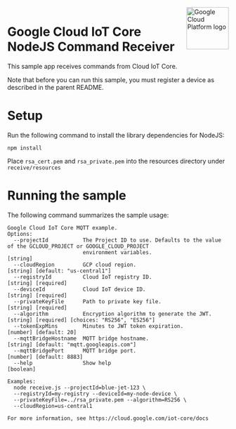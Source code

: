 <img src="https://avatars2.githubusercontent.com/u/2810941?v=3&s=96" alt="Google Cloud Platform logo" title="Google Cloud Platform" align="right" height="96" width="96"/>

# Google Cloud IoT Core NodeJS Command Receiver

This sample app receives commands from Cloud IoT Core.

Note that before you can run this sample, you must register a device as
described in the parent README.

# Setup

Run the following command to install the library dependencies for NodeJS:

    npm install

Place `rsa_cert.pem` and `rsa_private.pem` into the resources directory under `receive/resources`

# Running the sample

The following command summarizes the sample usage:

    Google Cloud IoT Core MQTT example.
    Options:
      --projectId           The Project ID to use. Defaults to the value of the GCLOUD_PROJECT or GOOGLE_CLOUD_PROJECT
                            environment variables.                                                                  [string]
      --cloudRegion         GCP cloud region.                                              [string] [default: "us-central1"]
      --registryId          Cloud IoT registry ID.                                                       [string] [required]
      --deviceId            Cloud IoT device ID.                                                         [string] [required]
      --privateKeyFile      Path to private key file.                                                    [string] [required]
      --algorithm           Encryption algorithm to generate the JWT.        [string] [required] [choices: "RS256", "ES256"]
      --tokenExpMins        Minutes to JWT token expiration.                                          [number] [default: 20]
      --mqttBridgeHostname  MQTT bridge hostname.                                  [string] [default: "mqtt.googleapis.com"]
      --mqttBridgePort      MQTT bridge port.                                                       [number] [default: 8883]
      --help                Show help                                                                              [boolean]

    Examples:
      node receive.js --projectId=blue-jet-123 \
      --registryId=my-registry --deviceId=my-node-device \
      --privateKeyFile=../rsa_private.pem --algorithm=RS256 \
      --cloudRegion=us-central1

    For more information, see https://cloud.google.com/iot-core/docs
